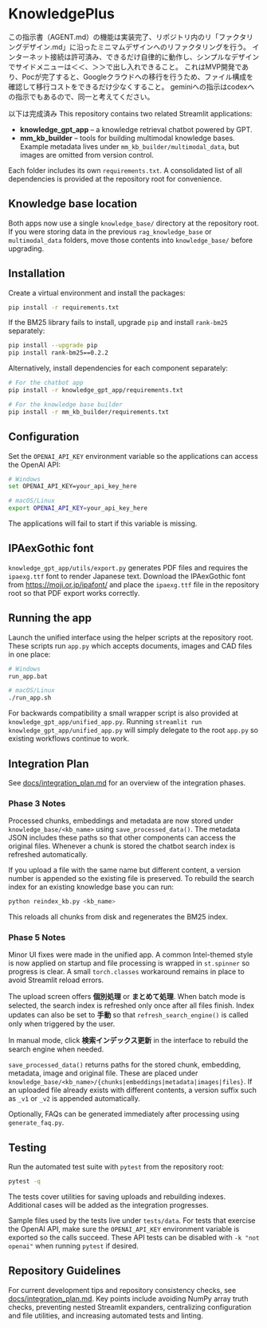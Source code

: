 # KnowledgePlus

この指示書（AGENT.md）の機能は実装完了、リポジトリ内のリ「ファクタリングデザイン.md」に沿ったミニマムデザインへのリファクタリングを行う。
インターネット接続は許可済み、できるだけ自律的に動作し、シンプルなデザインでサイドメニューは＜＜、＞＞で出し入れできること。
これはMVP開発であり、Pocが完了すると、Googleクラウドへの移行を行うため、ファイル構成を確認して移行コストをできるだけ少なくすること。
geminiへの指示はcodexへの指示でもあるので、同一と考えてください。

以下は完成済み
This repository contains two related Streamlit applications:

- **knowledge_gpt_app** – a knowledge retrieval chatbot powered by GPT.
- **mm_kb_builder** – tools for building multimodal knowledge bases.
Example metadata lives under `mm_kb_builder/multimodal_data`, but images are omitted from version control.

Each folder includes its own `requirements.txt`. A consolidated list of
all dependencies is provided at the repository root for convenience.

## Knowledge base location

Both apps now use a single `knowledge_base/` directory at the repository root.
If you were storing data in the previous `rag_knowledge_base` or
`multimodal_data` folders, move those contents into `knowledge_base/` before
upgrading.

## Installation

Create a virtual environment and install the packages:

```bash
pip install -r requirements.txt
```

If the BM25 library fails to install, upgrade `pip` and install `rank-bm25` separately:

```bash
pip install --upgrade pip
pip install rank-bm25==0.2.2
```

Alternatively, install dependencies for each component separately:

```bash
# For the chatbot app
pip install -r knowledge_gpt_app/requirements.txt

# For the knowledge base builder
pip install -r mm_kb_builder/requirements.txt
```


## Configuration

Set the `OPENAI_API_KEY` environment variable so the applications can access the OpenAI API:

```bash
# Windows
set OPENAI_API_KEY=your_api_key_here

# macOS/Linux
export OPENAI_API_KEY=your_api_key_here
```

The applications will fail to start if this variable is missing.

## IPAexGothic font

`knowledge_gpt_app/utils/export.py` generates PDF files and requires the
`ipaexg.ttf` font to render Japanese text.  Download the IPAexGothic font from
<https://moji.or.jp/ipafont/> and place the `ipaexg.ttf` file in the repository
root so that PDF export works correctly.

## Running the app

Launch the unified interface using the helper scripts at the repository root. These scripts run `app.py` which accepts documents, images and CAD files in one place:

```bash
# Windows
run_app.bat

# macOS/Linux
./run_app.sh
```

For backwards compatibility a small wrapper script is also provided at
`knowledge_gpt_app/unified_app.py`. Running `streamlit run
knowledge_gpt_app/unified_app.py` will simply delegate to the root
`app.py` so existing workflows continue to work.


## Integration Plan

See [docs/integration_plan.md](docs/integration_plan.md) for an overview of the integration phases.

### Phase 3 Notes

Processed chunks, embeddings and metadata are now stored under
`knowledge_base/<kb_name>` using `save_processed_data()`. The metadata JSON
includes these paths so that other components can access the original files.
Whenever a chunk is stored the chatbot search index is refreshed automatically.

If you upload a file with the same name but different content, a version
number is appended so the existing file is preserved. To rebuild the search
index for an existing knowledge base you can run:

```bash
python reindex_kb.py <kb_name>
```

This reloads all chunks from disk and regenerates the BM25 index.

### Phase 5 Notes

Minor UI fixes were made in the unified app. A common Intel-themed style is now
applied on startup and file processing is wrapped in `st.spinner` so progress is
clear. A small `torch.classes` workaround remains in place to avoid Streamlit
reload errors.

The upload screen offers **個別処理** or **まとめて処理**. When batch mode is
selected, the search index is refreshed only once after all files finish. Index
updates can also be set to **手動** so that `refresh_search_engine()` is called
only when triggered by the user.

In manual mode, click **検索インデックス更新** in the interface to rebuild
the search engine when needed.

`save_processed_data()` returns paths for the stored chunk, embedding, metadata,
image and original file. These are placed under
`knowledge_base/<kb_name>/{chunks|embeddings|metadata|images|files}`. If an
uploaded file already exists with different contents, a version suffix such as
`_v1` or `_v2` is appended automatically.

Optionally, FAQs can be generated immediately after processing using
`generate_faq.py`.

## Testing

Run the automated test suite with `pytest` from the repository root:

```bash
pytest -q
```

The tests cover utilities for saving uploads and rebuilding indexes. Additional
cases will be added as the integration progresses.

Sample files used by the tests live under `tests/data`.  For tests that
exercise the OpenAI API, make sure the `OPENAI_API_KEY` environment variable is
exported so the calls succeed.  These API tests can be disabled with
`-k "not openai"` when running `pytest` if desired.

## Repository Guidelines

For current development tips and repository consistency checks, see [docs/integration_plan.md](docs/integration_plan.md#additional-repository-guidance). Key points include avoiding NumPy array truth checks, preventing nested Streamlit expanders, centralizing configuration and file utilities, and increasing automated tests and linting.







